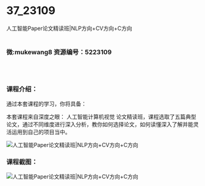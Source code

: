 # 37_23109
人工智能Paper论文精读班|NLP方向+CV方向+C方向
<br/></br>
<h3>微:mukewang8 资源编号：5223109</h3>
<br/></br>
<h3>课程介绍：</h3>
<p>通过本套课程的学习，你将具备：</p>
<p>本套课程来自深度之眼： 人工智能计算机视觉 <a title="查看与 论文精读 相关的文章" target="_blank">论文精读</a>班，课程选取了五篇典型论文，通过不同维度进行深入分析，教你如何选择论文，如何读懂深入了解并能灵活运用到自己的项目当中。</p>
<p><img src="https://www.ko996.com/wp-content/uploads/img/2022/03/1-22-300x171.png" alt="人工智能Paper论文精读班|NLP方向+CV方向+C方向"></p>
<div class="info-desc">
<h3>课程截图：</h3>
<p><img src="https://www.ko996.com/wp-content/uploads/img/2022/03/2-10.png" alt="人工智能Paper论文精读班|NLP方向+CV方向+C方向"></p>


			
</div>
